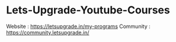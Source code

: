 # Lets-Upgrade-Youtube-Courses
Website : https://letsupgrade.in/my-programs
Community : https://community.letsupgrade.in/
